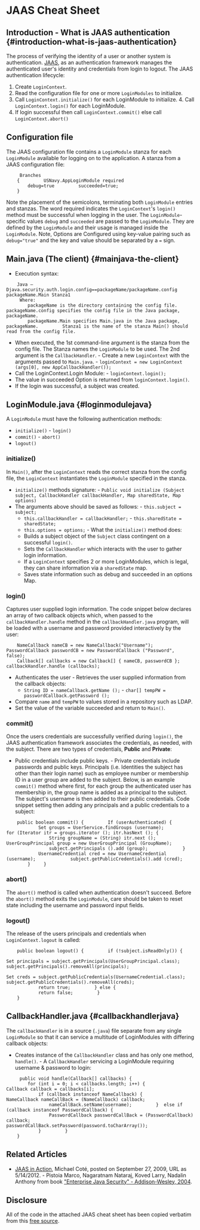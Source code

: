 # JAAS Cheat Sheet 
## Introduction - What is JAAS authentication {#introduction-what-is-jaas-authentication} 
The process of verifying the identity of a user or another system is authentication.
 [JAAS](https://docs.oracle.com/javase/8/docs/technotes/guides/security/jaas/JAASRefGuide.md),
as an authentication framework manages the authenticated user\'s identity and credentials from login to logout.
 The JAAS authentication lifecycle:
 1.  Create `LoginContext`.
2.  Read the configuration file for one or more `LoginModules` to     initialize.
3.  Call `LoginContext.initialize()` for each LoginModule to initialize. 4.  Call `LoginContext.login()` for each LoginModule.
5.  If login successful then call `LoginContext.commit()` else call     `LoginContext.abort()`
 ## Configuration file
 The JAAS configuration file contains a `LoginModule` stanza for each
`LoginModule` available for logging on to the application. 
A stanza from a JAAS configuration file: 
```
     Branches
    {         USNavy.AppLoginModule required
        debug=true         succeeded=true;
    } 
```
 Note the placement of the semicolons, terminating both `LoginModule`
entries and stanzas. 
The word required indicates the `LoginContext`\'s `login()` method must be successful when logging in the user. The `LoginModule`-specific
values `debug` and `succeeded` are passed to the `LoginModule`. 
They are defined by the `LoginModule` and their usage is managed inside the `LoginModule`. Note, Options are Configured using key-value pairing
such as `debug="true"` and the key and value should be separated by a `=` sign.
 ## Main.java (The client) {#mainjava-the-client}
 -   Execution syntax:
 
```
    Java –Djava.security.auth.login.config==packageName/packageName.config             packageName.Main Stanza1
     Where:
        packageName is the directory containing the config file.         packageName.config specifies the config file in the Java package, packageName.
        packageName.Main specifies Main.java in the Java package, packageName.         Stanza1 is the name of the stanza Main() should read from the config file.
```
 
-   When executed, the 1st command-line argument is the stanza from the     config file. The Stanza names the `LoginModule` to be used. The 2nd
    argument is the `CallbackHandler`. -   Create a new `LoginContext` with the arguments passed to
    `Main.java`.     -   `loginContext = new LoginContext (args[0], new AppCallbackHandler());`
-   Call the LoginContext.Login Module:     -   `loginContext.login();`
-   The value in succeeded Option is returned from     `loginContext.login()`.
-   If the login was successful, a subject was created. 
## LoginModule.java {#loginmodulejava} 
A `LoginModule` must have the following authentication methods: 
-   `initialize()` -   `login()`
-   `commit()` -   `abort()`
-   `logout()` 
### initialize() 
In `Main()`, after the `LoginContext` reads the correct stanza from the config file, the `LoginContext` instantiates the `LoginModule` specified
in the stanza. 
-   `initialize()` methods signature:     -   `Public void initialize (Subject subject, CallbackHandler callbackHandler, Map sharedState, Map options)`
-   The arguments above should be saved as follows:     -   `this.subject = subject;`
    -   `this.callbackHandler = callbackHandler;`     -   `this.sharedState = sharedState;`
    -   `this.options = options;` -   What the `initialize()` method does:
    -   Builds a subject object of the `Subject` class contingent on a         successful `login()`.
    -   Sets the `CallbackHandler` which interacts with the user to         gather login information.
    -   If a `LoginContext` specifies 2 or more LoginModules, which is         legal, they can share information via a `sharedState` map.
    -   Saves state information such as debug and succeeded in an         options Map.
 ### login()
 Captures user supplied login information. The code snippet below
declares an array of two callback objects which, when passed to the `callbackHandler.handle` method in the `callbackHandler.java` program,
will be loaded with a username and password provided interactively by the user:
 
```
    NameCallback nameCB = new NameCallback("Username");     PasswordCallback passwordCB = new PasswordCallback ("Password", false);
    Callback[] callbacks = new Callback[] { nameCB, passwordCB };     callbackHandler.handle (callbacks);
```
 
-   Authenticates the user -   Retrieves the user supplied information from the callback objects:
    -   `String ID = nameCallback.getName ();`     -   `char[] tempPW = passwordCallback.getPassword ();`
-   Compare `name` and `tempPW` to values stored in a repository such as     LDAP.
-   Set the value of the variable succeeded and return to `Main()`. 
### commit() 
Once the users credentials are successfully verified during `login()`, the JAAS authentication framework associates the credentials, as needed,
with the subject. 
There are two types of credentials, **Public** and **Private**: 
-   Public credentials include public keys. -   Private credentials include passwords and public keys.
 Principals (i.e. Identities the subject has other than their login name)
such as employee number or membership ID in a user group are added to the subject.
 Below, is an example `commit()` method where first, for each group the
authenticated user has membership in, the group name is added as a principal to the subject. The subject\'s username is then added to their
public credentials. 
Code snippet setting then adding any principals and a public credentials to a subject:
 
```
    public boolean commit() {         If (userAuthenticated) {
            Set groups = UserService.findGroups (username);             for (Iterator itr = groups.iterator (); itr.hasNext (); {
                String groupName = (String) itr.next ();                 UserGroupPrincipal group = new UserGroupPrincipal (GroupName);
                subject.getPrincipals ().add (group);             }
            UsernameCredential cred = new UsernameCredential (username);             subject.getPublicCredentials().add (cred);
        }     }
```
 
### abort() 
The `abort()` method is called when authentication doesn\'t succeed. Before the `abort()` method exits the `LoginModule`, care should be
taken to reset state including the username and password input fields. 
### logout() 
The release of the users principals and credentials when `LoginContext.logout` is called:
 
```
    public boolean logout() {         if (!subject.isReadOnly()) {
            Set principals = subject.getPrincipals(UserGroupPrincipal.class);             subject.getPrincipals().removeAll(principals);
            Set creds = subject.getPublicCredentials(UsernameCredential.class);             subject.getPublicCredentials().removeAll(creds);
            return true;         } else {
            return false;         }
    } 
```
 ## CallbackHandler.java {#callbackhandlerjava}
 The `callbackHandler` is in a source (`.java`) file separate from any
single `LoginModule` so that it can service a multitude of LoginModules with differing callback objects:
 -   Creates instance of the `CallbackHandler` class and has only one
    method, `handle()`. -   A `CallbackHandler` servicing a LoginModule requiring username &
    password to login: 
```
     public void handle(Callback[] callbacks) {
        for (int i = 0; i < callbacks.length; i++) {             Callback callback = callbacks[i];
            if (callback instanceof NameCallback) {                 NameCallback nameCallBack = (NameCallback) callback;
                nameCallBack.setName(username);         }  else if (callback instanceof PasswordCallback) {
                PasswordCallback passwordCallBack = (PasswordCallback) callback;                 passwordCallBack.setPassword(password.toCharArray());
            }         }
    } 
```
 ## Related Articles
 -   [JAAS in Action](https://jaasbook.wordpress.com/2009/09/27/intro/),
    Michael Coté, posted on September 27, 2009, URL as 5/14/2012. -   Pistoia Marco, Nagaratnam Nataraj, Koved Larry, Nadalin Anthony from
    book [\"Enterprise Java Security\" - Addison-Wesley,     2004](https://www.oreilly.com/library/view/enterprise-javatm-security/0321118898/).
 ## Disclosure
 All of the code in the attached JAAS cheat sheet has been copied
verbatim from this [free source](https://jaasbook.wordpress.com/2009/09/27/intro/).
